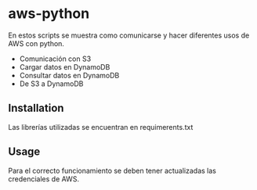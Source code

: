 # aws-python

En estos scripts se muestra como comunicarse y hacer diferentes usos de AWS con python.
- Comunicación con S3
- Cargar datos en DynamoDB
- Consultar datos en DynamoDB
- De S3 a DynamoDB

## Installation

Las librerías utilizadas se encuentran en requimerents.txt

## Usage

Para el correcto funcionamiento se deben tener actualizadas las credenciales de AWS.
